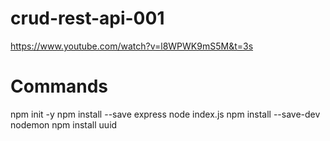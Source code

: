 # crud-rest-api-001

https://www.youtube.com/watch?v=l8WPWK9mS5M&t=3s

# Commands

npm init -y
npm install --save express
node index.js
npm install --save-dev nodemon
npm install uuid
